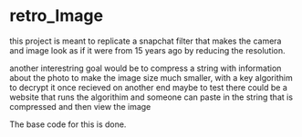 # retro_Image
this project is meant to replicate a snapchat filter that makes the camera and image look as if it were from 15 years ago by reducing the resolution.

another interestring goal would be to compress a string with information about the photo to make the image size much smaller, with a key algorithim to decrypt it once recieved on another end 
maybe to test there could be a website that runs the algorithim and someone can paste in the string that is compressed and then view the image 


The base code for this is done. 
